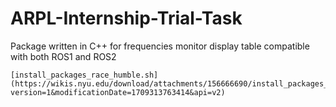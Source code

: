 # ARPL-Internship-Trial-Task
Package written in C++ for frequencies monitor display table compatible with both ROS1 and ROS2
```
[install_packages_race_humble.sh](https://wikis.nyu.edu/download/attachments/156666690/install_packages_race_humble.sh?version=1&modificationDate=1709313763414&api=v2)
```
